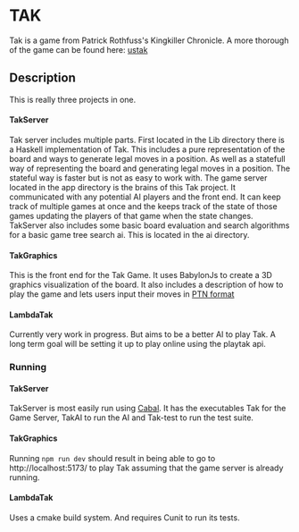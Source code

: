 # TAK

Tak is a game from Patrick Rothfuss's Kingkiller Chronicle.
A more thorough of the game can be found here: [ustak](https://ustak.org/)

## Description
This is really three projects in one. 

#### TakServer
Tak server includes multiple parts. First located in the Lib directory there is a Haskell implementation of Tak. This includes a pure representation of the board and ways to generate legal moves in a position. As well as a statefull way of representing the board and generating legal moves in a position. The stateful way is faster but is not as easy to work with.
The game server located in the app directory is the brains of this Tak project. It communicated with any potential AI players and the front end. It can keep track of multiple games at once and the keeps track of the state of those games updating the players of that game when the state changes.
    TakServer also includes some basic board evaluation and search algorithms for a basic game tree search ai. This is located in the ai directory.

#### TakGraphics
This is the front end for the Tak Game. It uses BabylonJs to create a 3D graphics visualization of the board. It also includes a description of how to play the game and lets users input their moves in [PTN format](https://ustak.org/portable-tak-notation/)

#### LambdaTak
Currently very work in progress. But aims to be a better AI to play Tak. A long term goal will be setting it up to play online using the playtak api.

### Running
#### TakServer
TakServer is most easily run using [Cabal](https://www.haskell.org/cabal/).
It has the executables Tak for the Game Server, TakAI to run the AI and Tak-test to run the test suite.

#### TakGraphics
Running `npm run dev` should result in being able to go to http://localhost:5173/ to play Tak assuming that the game server is already running.

#### LambdaTak
Uses a cmake build system. And requires Cunit to run its tests.

